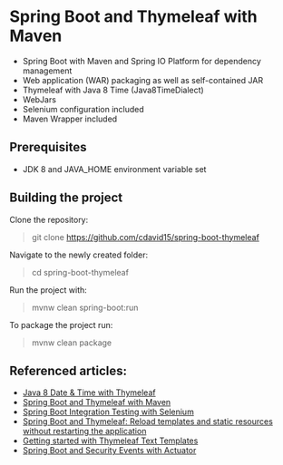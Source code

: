 Spring Boot and Thymeleaf with Maven
====================================

- Spring Boot with Maven and Spring IO Platform for dependency management
- Web application (WAR) packaging as well as self-contained JAR
- Thymeleaf with Java 8 Time (Java8TimeDialect)
- WebJars
- Selenium configuration included
- Maven Wrapper included

Prerequisites
-------------

- JDK 8 and JAVA_HOME environment variable set 

Building the project
--------------------

Clone the repository:

> git clone https://github.com/cdavid15/spring-boot-thymeleaf

Navigate to the newly created folder:

> cd spring-boot-thymeleaf

Run the project with:

> mvnw clean spring-boot:run

To package the project run:

> mvnw clean package


Referenced articles:
--------------------

- [Java 8 Date & Time with Thymeleaf](http://blog.codeleak.pl/2015/11/how-to-java-8-date-time-with-thymeleaf.html)
- [Spring Boot and Thymeleaf with Maven](http://blog.codeleak.pl/2014/04/how-to-spring-boot-and-thymeleaf-with-maven.html)
- [Spring Boot Integration Testing with Selenium](http://blog.codeleak.pl/2015/03/spring-boot-integration-testing-with.html)
- [Spring Boot and Thymeleaf: Reload templates and static resources without restarting the application](http://blog.codeleak.pl/2016/12/thymeleaf-reload-templates-and-static-resources.html)
- [Getting started with Thymeleaf Text Templates](http://blog.codeleak.pl/2017/03/getting-started-with-thymeleaf-3-text.html)
- [Spring Boot and Security Events with Actuator](http://blog.codeleak.pl/2017/03/spring-boot-and-security-events-with-actuator.html)
